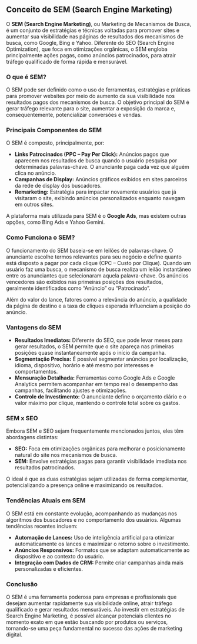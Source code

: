 ## Conceito de SEM (Search Engine Marketing)

O **SEM (Search Engine Marketing)**, ou Marketing de Mecanismos de Busca, é um conjunto de estratégias e técnicas voltadas para promover sites e aumentar sua visibilidade nas páginas de resultados dos mecanismos de busca, como Google, Bing e Yahoo. Diferente do SEO (Search Engine Optimization), que foca em otimizações orgânicas, o SEM engloba principalmente ações pagas, como anúncios patrocinados, para atrair tráfego qualificado de forma rápida e mensurável.

### O que é SEM?

O SEM pode ser definido como o uso de ferramentas, estratégias e práticas para promover websites por meio do aumento da sua visibilidade nos resultados pagos dos mecanismos de busca. O objetivo principal do SEM é gerar tráfego relevante para o site, aumentar a exposição da marca e, consequentemente, potencializar conversões e vendas.

### Principais Componentes do SEM

O SEM é composto, principalmente, por:

- **Links Patrocinados (PPC – Pay Per Click):** Anúncios pagos que aparecem nos resultados de busca quando o usuário pesquisa por determinadas palavras-chave. O anunciante paga cada vez que alguém clica no anúncio.
- **Campanhas de Display:** Anúncios gráficos exibidos em sites parceiros da rede de display dos buscadores.
- **Remarketing:** Estratégia para impactar novamente usuários que já visitaram o site, exibindo anúncios personalizados enquanto navegam em outros sites.

A plataforma mais utilizada para SEM é o **Google Ads**, mas existem outras opções, como Bing Ads e Yahoo Gemini.

### Como Funciona o SEM?

O funcionamento do SEM baseia-se em leilões de palavras-chave. O anunciante escolhe termos relevantes para seu negócio e define quanto está disposto a pagar por cada clique (CPC – Custo por Clique). Quando um usuário faz uma busca, o mecanismo de busca realiza um leilão instantâneo entre os anunciantes que selecionaram aquela palavra-chave. Os anúncios vencedores são exibidos nas primeiras posições dos resultados, geralmente identificados como “Anúncio” ou “Patrocinado”.

Além do valor do lance, fatores como a relevância do anúncio, a qualidade da página de destino e a taxa de cliques esperada influenciam a posição do anúncio.

### Vantagens do SEM

- **Resultados Imediatos:** Diferente do SEO, que pode levar meses para gerar resultados, o SEM permite que o site apareça nas primeiras posições quase instantaneamente após o início da campanha.
- **Segmentação Precisa:** É possível segmentar anúncios por localização, idioma, dispositivo, horário e até mesmo por interesses e comportamentos.
- **Mensuração Detalhada:** Ferramentas como Google Ads e Google Analytics permitem acompanhar em tempo real o desempenho das campanhas, facilitando ajustes e otimizações.
- **Controle de Investimento:** O anunciante define o orçamento diário e o valor máximo por clique, mantendo o controle total sobre os gastos.

### SEM x SEO

Embora SEM e SEO sejam frequentemente mencionados juntos, eles têm abordagens distintas:

- **SEO:** Foca em otimizações orgânicas para melhorar o posicionamento natural do site nos mecanismos de busca.
- **SEM:** Envolve estratégias pagas para garantir visibilidade imediata nos resultados patrocinados.

O ideal é que as duas estratégias sejam utilizadas de forma complementar, potencializando a presença online e maximizando os resultados.

### Tendências Atuais em SEM

O SEM está em constante evolução, acompanhando as mudanças nos algoritmos dos buscadores e no comportamento dos usuários. Algumas tendências recentes incluem:

- **Automação de Lances:** Uso de inteligência artificial para otimizar automaticamente os lances e maximizar o retorno sobre o investimento.
- **Anúncios Responsivos:** Formatos que se adaptam automaticamente ao dispositivo e ao contexto do usuário.
- **Integração com Dados de CRM:** Permite criar campanhas ainda mais personalizadas e eficientes.

### Conclusão

O SEM é uma ferramenta poderosa para empresas e profissionais que desejam aumentar rapidamente sua visibilidade online, atrair tráfego qualificado e gerar resultados mensuráveis. Ao investir em estratégias de Search Engine Marketing, é possível alcançar potenciais clientes no momento exato em que estão buscando por produtos ou serviços, tornando-se uma peça fundamental no sucesso das ações de marketing digital.